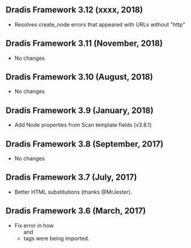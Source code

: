## Dradis Framework 3.12 (xxxx, 2018) #

*   Resolves create_node errors that appeared with URLs without "http"


## Dradis Framework 3.11 (November, 2018) #

*   No changes


## Dradis Framework 3.10 (August, 2018) #

*   No changes


## Dradis Framework 3.9 (January, 2018) #

*   Add Node properties from Scan template fields (v3.8.1)


## Dradis Framework 3.8 (September, 2017) ##

*   No changes


## Dradis Framework 3.7 (July, 2017) ##

*   Better HTML substitutions (thanks @MrJester).


## Dradis Framework 3.6 (March, 2017) ##

*   Fix error in how <ul> and <li> tags were being imported.
